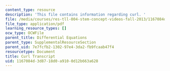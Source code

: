 ```yaml
---
content_type: resource
description: 'This file contains information regarding curl. '
file: /media/courses/res-tll-004-stem-concept-videos-fall-2013/1167084d3d8718d0a9100d12b663a628_MITRES_TLL-004F13_Curl.pdf
file_type: application/pdf
learning_resource_types: []
ocw_type: OCWFile
parent_title: Differential Equations
parent_type: SupplementalResourceSection
parent_uid: 7e7fcfb2-1302-97e4-3da2-fb9fcaab47f4
resourcetype: Document
title: Curl Transcript
uid: 1167084d-3d87-18d0-a910-0d12b663a628
---
```

